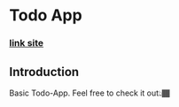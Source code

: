 # Todo App

### [link site](https://todo-app-adithyan.netlify.app/)

## Introduction
 Basic Todo-App. Feel free to check it out👆🏾
